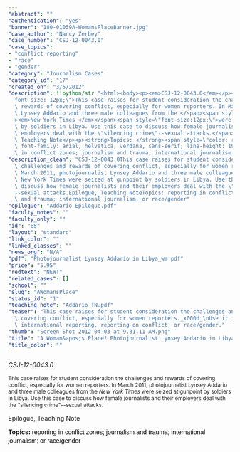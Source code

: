 ```yaml
---
"abstract": ""
"authentication": "yes"
"banner": "180-01059A-WomansPlaceBanner.jpg"
"case_author": "Nancy Zerbey"
"case_number": "CSJ-12-0043.0"
"case_topics":
- "conflict reporting"
- "race"
- "gender"
"category": "Journalism Cases"
"category_id": "17"
"created_on": "3/5/2012"
"description": !!python/str "<html><body><p><em>CSJ-12-0043.0</em></p><p><span style=\"\
  font-size: 12px;\">This case raises for student consideration the challenges and\
  \ rewards of covering conflict, especially for women reporters. In March 2011, photojournalist\
  \ Lynsey Addario and three male colleagues from the </span><span style=\"font-size:12px;\"\
  ><em>New York Times </em></span><span style=\"font-size:12px;\">were seized at gunpoint\
  \ by soldiers in Libya. Use this case to discuss how female journalists and their\
  \ employers deal with the \"silencing crime\"--sexual attacks.</span></p><p>Epilogue,\
  \ Teaching Note</p><p><strong>Topics: </strong><span style=\"color: rgb(0, 0, 0);\
  \ font-family: arial, helvetica, verdana, sans-serif; line-height: 19px;\">reporting\
  \ in conflict zones; journalism and trauma; international journalism; or race/gender</span></p></body></html>"
"description_clean": "CSJ-12-0043.0This case raises for student consideration the\
  \ challenges and rewards of covering conflict, especially for women reporters. In\
  \ March 2011, photojournalist Lynsey Addario and three male colleagues from the\
  \ New York Times were seized at gunpoint by soldiers in Libya. Use this case to\
  \ discuss how female journalists and their employers deal with the \"silencing crime\"\
  --sexual attacks.Epilogue, Teaching NoteTopics: reporting in conflict zones; journalism\
  \ and trauma; international journalism; or race/gender"
"epilogue": "Addario Epilogue.pdf"
"faculty_notes": ""
"faculty_only": ""
"id": "85"
"layout": "standard"
"link_color": ""
"linked_classes": ""
"news_org": "N/A"
"pdf": "Photojournalist Lynsey Addario in Libya_wm.pdf"
"price": "5.95"
"redtext": "NEW!"
"related_cases": []
"school": ""
"slug": "AWomansPlace"
"status_id": "1"
"teaching_note": "Addario TN.pdf"
"teaser": "This case raises for student consideration the challenges and rewards of\
  \ covering conflict, especially for women reporters._x000d_\nUse it in courses on\
  \ international reporting, reporting on conflict, or race/gender."
"thumb": "Screen Shot 2012-04-03 at 9.31.11 AM.png"
"title": "A Woman&apos;s Place? Photojournalist Lynsey Addario in Libya"
"title_color": ""
---
```

<html><body><p><em>CSJ-12-0043.0</em></p><p><span style="font-size: 12px;">This case raises for student consideration the challenges and rewards of covering conflict, especially for women reporters. In March 2011, photojournalist Lynsey Addario and three male colleagues from the </span><span style="font-size:12px;"><em>New York Times </em></span><span style="font-size:12px;">were seized at gunpoint by soldiers in Libya. Use this case to discuss how female journalists and their employers deal with the "silencing crime"--sexual attacks.</span></p><p>Epilogue, Teaching Note</p><p><strong>Topics: </strong><span style="color: rgb(0, 0, 0); font-family: arial, helvetica, verdana, sans-serif; line-height: 19px;">reporting in conflict zones; journalism and trauma; international journalism; or race/gender</span></p></body></html>
